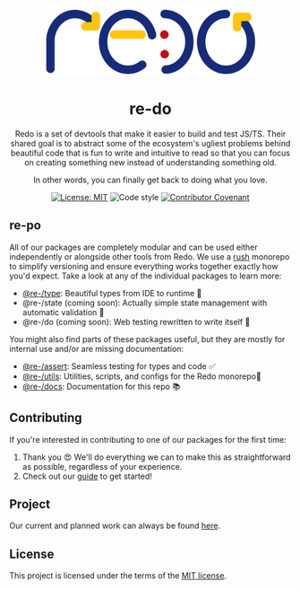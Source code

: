 <div align="center">
  <img src="./pkgs/docs/static/img/logo.svg" height="120px" />
  <h1>re-do</h1>
</div>
<div align="center">

Redo is a set of devtools that make it easier to build and test JS/TS. Their shared goal is to abstract some of the ecosystem's ugliest problems behind beautiful code that is fun to write and intuitive to read so that you can focus on creating something new instead of understanding something old.

In other words, you can finally get back to doing what you love.

[![License: MIT](https://img.shields.io/badge/License-MIT-yellow.svg)](https://opensource.org/licenses/MIT)
![Code style](https://img.shields.io/badge/code_style-prettier-ff69b4.svg)
[![Contributor Covenant](https://img.shields.io/badge/Contributor%20Covenant-v2.0%20adopted-ff69b4.svg)](code-of-conduct.md)

</div>

## re-po

All of our packages are completely modular and can be used either independently or alongside other tools from Redo. We use a [rush](https://rushjs.io) monorepo to simplify versioning and ensure everything works together exactly how you'd expect. Take a look at any of the individual packages to learn more:

-   [@re-/type](pkgs/model): Beautiful types from IDE to runtime 🧬
-   @re-/state (coming soon): Actually simple state management with automatic validation 🧮
-   @re-/do (coming soon): Web testing rewritten to write itself 🤖

You might also find parts of these packages useful, but they are mostly for internal use and/or are missing documentation:

-   [@re-/assert](pkgs/assert): Seamless testing for types and code ✅
-   [@re-/utils](pkgs/tools): Utilities, scripts, and configs for the Redo monorepo🧰
-   [@re-/docs](pkgs/docs): Documentation for this repo 📚

## Contributing

If you're interested in contributing to one of our packages for the first time:

1. Thank you 😍 We'll do everything we can to make this as straightforward as possible, regardless of your experience.
2. Check out our [guide](/CONTRIBUTING.md) to get started!

## Project

Our current and planned work can always be found [here](https://github.com/re-do/re-po/projects/1).

## License

This project is licensed under the terms of the
[MIT license](/LICENSE).
